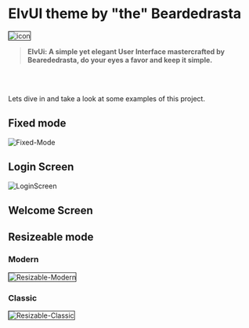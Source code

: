 # ElvUI theme by "the" Beardedrasta

<img src="https://i.ibb.co/1G21ffZ6/icon.png" alt="icon" border="1">

> **ElvUi: A simple yet elegant User Interface mastercrafted by Bearededrasta, do your eyes a favor and keep it simple.**

<br>
<br>


Lets dive in and take a look at some examples of this project.

## Fixed mode
<img src="https://i.ibb.co/DP6xH634/Fixed-Mode.png" alt="Fixed-Mode" border="0">

<br>

## Login Screen
![LoginScreen](https://i.ibb.co/JWwwhbp5/Login.png)

## Welcome Screen

## Resizeable mode

### Modern
<img src="https://i.ibb.co/p6LDDrRJ/Resizable-Modern.png" alt="Resizable-Modern" border="1">

### Classic
<img src="https://i.ibb.co/TDjgrfMZ/Resizable-Classic.png" alt="Resizable-Classic" border="1">

